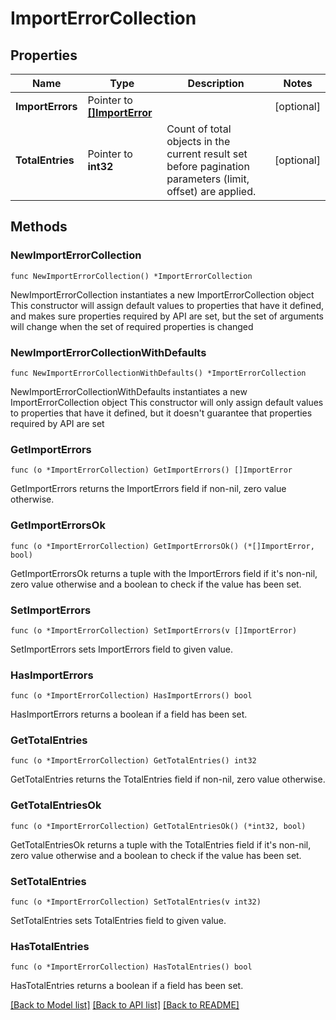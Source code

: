 # ImportErrorCollection

## Properties

Name | Type | Description | Notes
------------ | ------------- | ------------- | -------------
**ImportErrors** | Pointer to [**[]ImportError**](ImportError.md) |  | [optional] 
**TotalEntries** | Pointer to **int32** | Count of total objects in the current result set before pagination parameters (limit, offset) are applied.  | [optional] 

## Methods

### NewImportErrorCollection

`func NewImportErrorCollection() *ImportErrorCollection`

NewImportErrorCollection instantiates a new ImportErrorCollection object
This constructor will assign default values to properties that have it defined,
and makes sure properties required by API are set, but the set of arguments
will change when the set of required properties is changed

### NewImportErrorCollectionWithDefaults

`func NewImportErrorCollectionWithDefaults() *ImportErrorCollection`

NewImportErrorCollectionWithDefaults instantiates a new ImportErrorCollection object
This constructor will only assign default values to properties that have it defined,
but it doesn't guarantee that properties required by API are set

### GetImportErrors

`func (o *ImportErrorCollection) GetImportErrors() []ImportError`

GetImportErrors returns the ImportErrors field if non-nil, zero value otherwise.

### GetImportErrorsOk

`func (o *ImportErrorCollection) GetImportErrorsOk() (*[]ImportError, bool)`

GetImportErrorsOk returns a tuple with the ImportErrors field if it's non-nil, zero value otherwise
and a boolean to check if the value has been set.

### SetImportErrors

`func (o *ImportErrorCollection) SetImportErrors(v []ImportError)`

SetImportErrors sets ImportErrors field to given value.

### HasImportErrors

`func (o *ImportErrorCollection) HasImportErrors() bool`

HasImportErrors returns a boolean if a field has been set.

### GetTotalEntries

`func (o *ImportErrorCollection) GetTotalEntries() int32`

GetTotalEntries returns the TotalEntries field if non-nil, zero value otherwise.

### GetTotalEntriesOk

`func (o *ImportErrorCollection) GetTotalEntriesOk() (*int32, bool)`

GetTotalEntriesOk returns a tuple with the TotalEntries field if it's non-nil, zero value otherwise
and a boolean to check if the value has been set.

### SetTotalEntries

`func (o *ImportErrorCollection) SetTotalEntries(v int32)`

SetTotalEntries sets TotalEntries field to given value.

### HasTotalEntries

`func (o *ImportErrorCollection) HasTotalEntries() bool`

HasTotalEntries returns a boolean if a field has been set.


[[Back to Model list]](../README.md#documentation-for-models) [[Back to API list]](../README.md#documentation-for-api-endpoints) [[Back to README]](../README.md)


